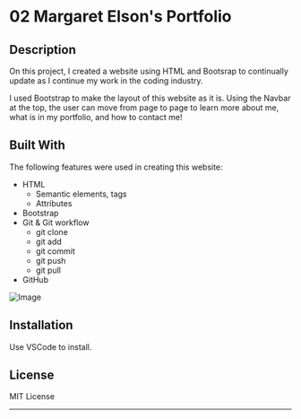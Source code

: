 # 02 Margaret Elson's Portfolio

## Description

On this project, I created a website using HTML and Bootsrap to continually update as I continue my work in the coding industry. 

I used Bootstrap to make the layout of this website as it is. Using the Navbar at the top, the user can move from page to page to learn more about me, what is in my portfolio, and how to contact me!

<!-- [Link](linktodeployedwebsitewhenIdothat) -->

## Built With

The following features were used in creating this website:
* HTML
  * Semantic elements, tags
  * Attributes
* Bootstrap
* Git & Git workflow
  * git clone
  * git add
  * git commit
  * git push
  * git pull
* GitHub

![Image](./assets/images/HMBrowserImage.jpg)

## Installation

Use VSCode to install.


## License

MIT License

- - -

